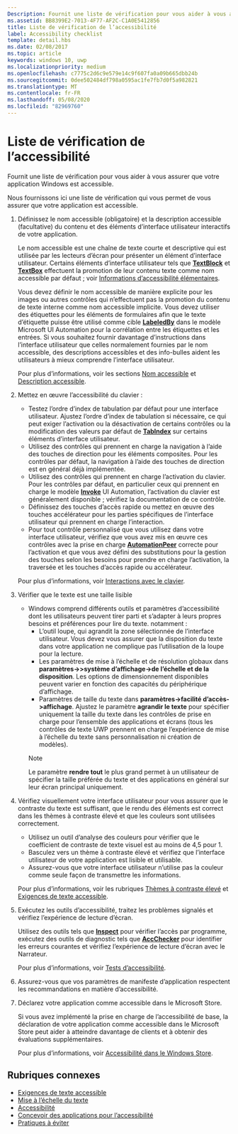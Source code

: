 ```yaml
---
Description: Fournit une liste de vérification pour vous aider à vous assurer que votre application Windows est accessible.
ms.assetid: BB8399E2-7013-4F77-AF2C-C1A0E5412856
title: Liste de vérification de l’accessibilité
label: Accessibility checklist
template: detail.hbs
ms.date: 02/08/2017
ms.topic: article
keywords: windows 10, uwp
ms.localizationpriority: medium
ms.openlocfilehash: c7775c2d6c9e579e14c9f607fa0a09b665dbb24b
ms.sourcegitcommit: 0dee502484df798a0595ac1fe7fb7d0f5a982821
ms.translationtype: MT
ms.contentlocale: fr-FR
ms.lasthandoff: 05/08/2020
ms.locfileid: "82969760"
---
```

# <a name="accessibility-checklist"></a>Liste de vérification de l’accessibilité

Fournit une liste de vérification pour vous aider à vous assurer que votre application Windows est accessible.

Nous fournissons ici une liste de vérification qui vous permet de vous assurer que votre application est accessible.

1. Définissez le nom accessible (obligatoire) et la description accessible (facultative) du contenu et des éléments d’interface utilisateur interactifs de votre application.

    Le nom accessible est une chaîne de texte courte et descriptive qui est utilisée par les lecteurs d’écran pour présenter un élément d’interface utilisateur. Certains éléments d’interface utilisateur tels que [**TextBlock**](https://docs.microsoft.com/uwp/api/Windows.UI.Xaml.Controls.TextBlock) et [**TextBox**](https://docs.microsoft.com/uwp/api/Windows.UI.Xaml.Controls.TextBox) effectuent la promotion de leur contenu texte comme nom accessible par défaut ; voir [Informations d’accessibilité élémentaires](basic-accessibility-information.md#name_from_inner_text).

    Vous devez définir le nom accessible de manière explicite pour les images ou autres contrôles qui n’effectuent pas la promotion du contenu de texte interne comme nom accessible implicite. Vous devez utiliser des étiquettes pour les éléments de formulaires afin que le texte d’étiquette puisse être utilisé comme cible [**LabeledBy**](https://docs.microsoft.com/previous-versions/windows/silverlight/dotnet-windows-silverlight/ms591292(v=vs.95)) dans le modèle Microsoft UI Automation pour la corrélation entre les étiquettes et les entrées. Si vous souhaitez fournir davantage d’instructions dans l’interface utilisateur que celles normalement fournies par le nom accessible, des descriptions accessibles et des info-bulles aident les utilisateurs à mieux comprendre l’interface utilisateur.

    Pour plus d’informations, voir les sections [Nom accessible](basic-accessibility-information.md#accessible_name) et [Description accessible](basic-accessibility-information.md).

2. Mettez en œuvre l’accessibilité du clavier :

    * Testez l’ordre d’index de tabulation par défaut pour une interface utilisateur. Ajustez l’ordre d’index de tabulation si nécessaire, ce qui peut exiger l’activation ou la désactivation de certains contrôles ou la modification des valeurs par défaut de [**TabIndex**](https://docs.microsoft.com/uwp/api/windows.ui.xaml.controls.control.tabindex) sur certains éléments d’interface utilisateur.
    * Utilisez des contrôles qui prennent en charge la navigation à l’aide des touches de direction pour les éléments composites. Pour les contrôles par défaut, la navigation à l’aide des touches de direction est en général déjà implémentée.
    * Utilisez des contrôles qui prennent en charge l’activation du clavier. Pour les contrôles par défaut, en particulier ceux qui prennent en charge le modèle [**Invoke**](https://docs.microsoft.com/uwp/api/Windows.UI.Xaml.Automation.Provider.IInvokeProvider) UI Automation, l’activation du clavier est généralement disponible ; vérifiez la documentation de ce contrôle.
    * Définissez des touches d’accès rapide ou mettez en œuvre des touches accélérateur pour les parties spécifiques de l’interface utilisateur qui prennent en charge l’interaction.
    * Pour tout contrôle personnalisé que vous utilisez dans votre interface utilisateur, vérifiez que vous avez mis en œuvre ces contrôles avec la prise en charge [**AutomationPeer**](https://docs.microsoft.com/uwp/api/Windows.UI.Xaml.Automation.Peers.AutomationPeer) correcte pour l’activation et que vous avez défini des substitutions pour la gestion des touches selon les besoins pour prendre en charge l’activation, la traversée et les touches d’accès rapide ou accélérateur.

    Pour plus d’informations, voir [Interactions avec le clavier](https://docs.microsoft.com/windows/uwp/input-and-devices/keyboard-interactions).

3. Vérifier que le texte est une taille lisible

    * Windows comprend différents outils et paramètres d’accessibilité dont les utilisateurs peuvent tirer parti et s’adapter à leurs propres besoins et préférences pour lire du texte. notamment :
        * L’outil loupe, qui agrandit la zone sélectionnée de l’interface utilisateur. Vous devez vous assurer que la disposition du texte dans votre application ne complique pas l’utilisation de la loupe pour la lecture.
        * Les paramètres de mise à l’échelle et de résolution globaux dans **paramètres->>système d’affichage->de l’échelle et de la disposition**. Les options de dimensionnement disponibles peuvent varier en fonction des capacités du périphérique d’affichage.
        * Paramètres de taille du texte dans **paramètres->facilité d’accès->affichage**. Ajustez le paramètre **agrandir le texte** pour spécifier uniquement la taille du texte dans les contrôles de prise en charge pour l’ensemble des applications et écrans (tous les contrôles de texte UWP prennent en charge l’expérience de mise à l’échelle du texte sans personnalisation ni création de modèles).
        > [!NOTE]
        > Le paramètre **rendre tout** le plus grand permet à un utilisateur de spécifier la taille préférée du texte et des applications en général sur leur écran principal uniquement.

4. Vérifiez visuellement votre interface utilisateur pour vous assurer que le contraste du texte est suffisant, que le rendu des éléments est correct dans les thèmes à contraste élevé et que les couleurs sont utilisées correctement.

    * Utilisez un outil d’analyse des couleurs pour vérifier que le coefficient de contraste de texte visuel est au moins de 4,5 pour 1.
    * Basculez vers un thème à contraste élevé et vérifiez que l’interface utilisateur de votre application est lisible et utilisable.
    * Assurez-vous que votre interface utilisateur n’utilise pas la couleur comme seule façon de transmettre les informations.

    Pour plus d’informations, voir les rubriques [Thèmes à contraste élevé](high-contrast-themes.md) et [Exigences de texte accessible](accessible-text-requirements.md).

5. Exécutez les outils d’accessibilité, traitez les problèmes signalés et vérifiez l’expérience de lecture d’écran.

    Utilisez des outils tels que [**Inspect**](https://docs.microsoft.com/windows/desktop/WinAuto/inspect-objects) pour vérifier l’accès par programme, exécutez des outils de diagnostic tels que [**AccChecker**](https://docs.microsoft.com/windows/desktop/WinAuto/ui-accessibility-checker) pour identifier les erreurs courantes et vérifiez l’expérience de lecture d’écran avec le Narrateur.

    Pour plus d’informations, voir [Tests d’accessibilité](accessibility-testing.md).

6. Assurez-vous que vos paramètres de manifeste d’application respectent les recommandations en matière d’accessibilité.

7. Déclarez votre application comme accessible dans le Microsoft Store.

    Si vous avez implémenté la prise en charge de l’accessibilité de base, la déclaration de votre application comme accessible dans le Microsoft Store peut aider à atteindre davantage de clients et à obtenir des évaluations supplémentaires.

    Pour plus d’informations, voir [Accessibilité dans le Windows Store](accessibility-in-the-store.md).

## <a name="related-topics"></a>Rubriques connexes  

* [Exigences de texte accessible](accessible-text-requirements.md)
* [Mise à l’échelle du texte](../input/text-scaling.md)
* [Accessibilité](accessibility.md)
* [Concevoir des applications pour l’accessibilité](https://docs.microsoft.com/windows/uwp/accessibility/accessibility-overview)
* [Pratiques à éviter](practices-to-avoid.md)
